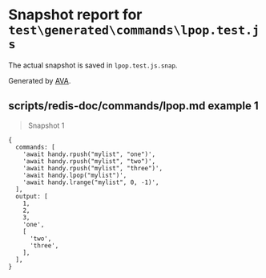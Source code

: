 # Snapshot report for `test\generated\commands\lpop.test.js`

The actual snapshot is saved in `lpop.test.js.snap`.

Generated by [AVA](https://ava.li).

## scripts/redis-doc/commands/lpop.md example 1

> Snapshot 1

    {
      commands: [
        'await handy.rpush("mylist", "one")',
        'await handy.rpush("mylist", "two")',
        'await handy.rpush("mylist", "three")',
        'await handy.lpop("mylist")',
        'await handy.lrange("mylist", 0, -1)',
      ],
      output: [
        1,
        2,
        3,
        'one',
        [
          'two',
          'three',
        ],
      ],
    }
